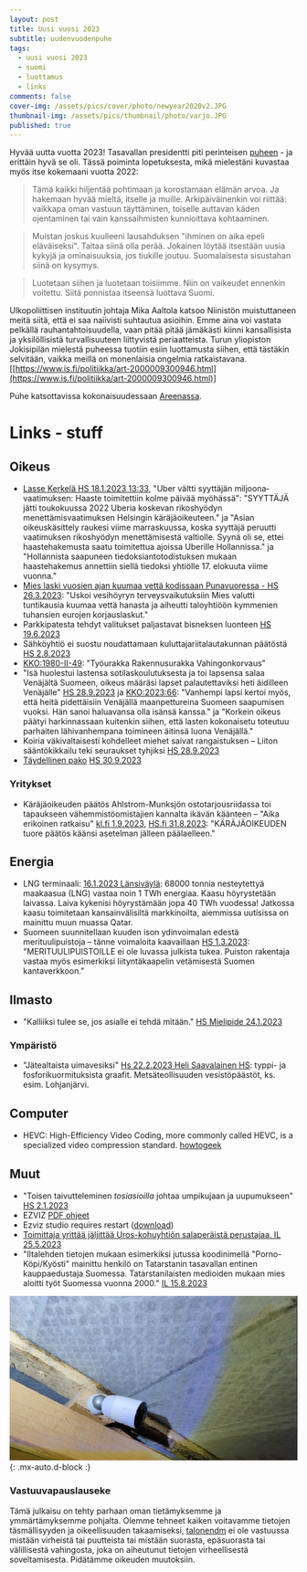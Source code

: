 ```yaml
---
layout: post
title: Uusi vuosi 2023
subtitle: uudenvuodenpuhe
tags:
  - uusi vuosi 2023
  - suomi
  - luottamus
  - links
comments: false
cover-img: /assets/pics/cover/photo/newyear2020v2.JPG
thumbnail-img: /assets/pics/thumbnail/photo/varjo.JPG
published: true
---
```


Hyvää uutta vuotta 2023! Tasavallan presidentti piti perinteisen [puheen](https://www.presidentti.fi/puheet/tasavallan-presidentti-sauli-niiniston-uudenvuodenpuhe-1-1-2023/) - ja erittäin hyvä se oli. Tässä poiminta lopetuksesta, mikä mielestäni kuvastaa myös itse kokemaani vuotta 2022:

> Tämä kaikki hiljentää pohtimaan ja korostamaan elämän arvoa. Ja hakemaan hyvää mieltä, itselle ja muille. Arkipäiväinenkin voi riittää: vaikkapa oman vastuun täyttäminen, toiselle auttavan käden ojentaminen tai vain kanssaihmisten kunnioittava kohtaaminen.

> Muistan joskus kuulleeni lausahduksen "ihminen on aika epeli eläväiseksi". Taitaa siinä olla perää. Jokainen löytää itsestään uusia kykyjä ja ominaisuuksia, jos tiukille joutuu. Suomalaisesta sisustahan siinä on kysymys.

> Luotetaan siihen ja luotetaan toisiimme. Niin on vaikeudet ennenkin voitettu. Siitä ponnistaa itseensä luottava Suomi.

Ulkopoliittisen instituutin johtaja Mika Aaltola katsoo Niinistön muistuttaneen meitä siitä, että ei saa naiivisti suhtautua asioihin. Emme aina voi vastata pelkällä rauhantahtoisuudella, vaan pitää pitää jämäkästi kiinni kansallisista ja yksilöllisistä turvallisuuteen liittyvistä periaatteista. Turun yliopiston Jokisipilän mielestä puheessa tuotiin esiin luottamusta siihen, että tästäkin selvitään, vaikka meillä on monenlaisia ongelmia ratkaistavana. [[https://www.is.fi/politiikka/art-2000009300946.html](https://www.is.fi/politiikka/art-2000009300946.html)]

Puhe katsottavissa kokonaisuudessaan [Areenassa](https://areena.yle.fi/1-64228131).


# Links - stuff

## Oikeus

- [Lasse Kerkelä HS 18.1.2023 13:33](https://www.hs.fi/kotimaa/art-2000009332729.html), "Uber vältti syyttäjän miljoona­vaatimuksen: Haaste toimitettiin kolme päivää myöhässä": "SYYTTÄJÄ jätti toukokuussa 2022 Uberia koskevan rikoshyödyn menettämisvaatimuksen Helsingin käräjäoikeuteen." ja "Asian oikeuskäsittely raukesi viime marraskuussa, koska syyttäjä peruutti vaatimuksen rikoshyödyn menettämisestä valtiolle. Syynä oli se, ettei haastehakemusta saatu toimitettua ajoissa Uberille Hollannissa." ja "Hollannista saapuneen tiedoksiantotodistuksen mukaan haastehakemus annettiin siellä tiedoksi yhtiölle 17. elokuuta viime vuonna."
- [Mies laski vuosien ajan kuumaa vettä kodissaan Puna­vuoressa - HS 26.3.2023](https://www.hs.fi/kaupunki/art-2000009472021.html): "Uskoi vesi­höyryn terveys­vaikutuksiin Mies valutti tuntikausia kuumaa vettä hanasta ja aiheutti taloyhtiöön kymmenien tuhansien eurojen korjauslaskut."
- Parkkipatesta tehdyt valitukset paljastavat bisneksen luonteen [HS 19.6.2023](https://www.hs.fi/kotimaa/art-2000009611194.html)
- Sähköyhtiö ei suostu noudattamaan kuluttaja­riita­lauta­kunnan päätöstä [HS 2.8.2023](https://www.hs.fi/kotimaa/turku/art-2000009752764.html)
- [KKO:1980-II-49](https://finlex.fi/fi/oikeus/kko/kko/1980/19800049t): "Työurakka Rakennusurakka Vahingonkorvaus"
- "Isä huolestui lastensa sotilaskoulutuksesta ja toi lapsensa salaa Venäjältä Suomeen, oikeus määräsi lapset palautettaviksi heti äidilleen Venäjälle" [HS 28.9.2023](https://www.hs.fi/kotimaa/art-2000009882874.html) ja [KKO:2023:66](https://korkeinoikeus.fi/fi/index/ennakkopaatokset/kko202366.html): "Vanhempi lapsi kertoi myös, että heitä pidettäisiin Venäjällä maanpettureina Suomeen saapumisen vuoksi. Hän sanoi haluavansa olla isänsä kanssa." ja "Korkein oikeus päätyi harkinnassaan kuitenkin siihen, että lasten kokonaisetu toteutuu parhaiten lähivanhempana toimineen äitinsä luona Venäjällä."
- Koiria väkivaltaisesti kohdelleet miehet saivat rangaistuksen – Liiton sääntökikkailu teki seuraukset tyhjiksi [HS 28.9.2023](https://www.hs.fi/kotimaa/turku/art-2000009869695.html)
- [Täydellinen pako](https://www.hs.fi/kotimaa/art-2000009794072.html) [HS 30.9.2023](https://www.hs.fi/kotimaa/art-2000009886144.html)

### Yritykset

- Käräjäoikeuden päätös Ahlstrom-Munksjön ostotarjousriidassa toi tapaukseen vähemmistöomistajien kannalta ikävän käänteen – "Aika erikoinen ratkaisu" [kl.fi 1.9.2023](https://www.kauppalehti.fi/uutiset/karajaoikeuden-paatos-ahlstrom-munksjon-ostotarjousriidassa-toi-tapaukseen-vahemmistoomistajien-kannalta-ikavan-kaanteen-aika-erikoinen-ratkaisu/bf133ebb-0c71-4a6f-a84f-845bb7902e45?utm_source=marmai&utm_medium=almainternal&utm_campaign=mm_redirect&proxy=uutiset/karajaoikeuden-paatos-ahlstrom-munksjon-ostotarjousriidassa-toi-tapaukseen-vahemmistoomistajien-kannalta-ikavan-kaanteen-aika-erikoinen-ratkaisu/bf133ebb-0c71-4a6f-a84f-845bb7902e45), [HS.fi 31.8.2023](https://www.hs.fi/talous/art-2000009823513.html): "KÄRÄJÄOIKEUDEN tuore päätös käänsi asetelman jälleen päälaelleen."

## Energia

- LNG terminaali: [16.1.2023 Länsiväylä](https://www.lansi-uusimaa.fi/uutissuomalainen/5658141): 68000 tonnia nesteytettyä maakaasua (LNG) vastaa noin 1 TWh energiaa. Kaasu höyrystetään laivassa. Laiva kykenisi höyrystämään jopa 40 TWh vuodessa! Jatkossa kaasu toimitetaan kansainvälisiltä markkinoilta, aiemmissa uutisissa on mainittu muun muassa Qatar. 
- Suomeen suunnitellaan kuuden ison ydinvoimalan edestä merituulipuistoja – tänne voimaloita kaavaillaan [HS 1.3.2023](https://www.hs.fi/talous/art-2000009422158.html): "MERITUULIPUISTOILLE ei ole luvassa julkista tukea. Puiston rakentaja vastaa myös esimerkiksi liityntäkaapelin vetämisestä Suomen kantaverkkoon."

## Ilmasto

- "Kalliiksi tulee se, jos asialle ei tehdä mitään." [HS Mielipide 24.1.2023](https://www.hs.fi/mielipide/art-2000009338289.html)

### Ympäristö

- "Jätealtaista uimavesiksi" [Hs 22.2.2023 Heli Saavalainen HS](https://www.hs.fi/kotimaa/art-2000009318404.html): typpi- ja fosforikuormituksista graafit. Metsäteollisuuden vesistöpäästöt, ks. esim. Lohjanjärvi.


## Computer

- HEVC: High-Efficiency Video Coding, more commonly called HEVC, is a specialized video compression standard. [howtogeek](https://www.howtogeek.com/680690/how-to-install-free-hevc-codecs-on-windows-10-for-h.265-video/)


## Muut

- "Toisen taivutteleminen *tosiasioilla* johtaa umpikujaan ja uupumukseen" [HS 2.1.2023](https://www.hs.fi/tiede/art-2000009236025.html)
- EZVIZ [PDF ohjeet](https://m-support.ezviz.com/download/viewer?file=%2F%2Fmfs.ezvizlife.com%2FBC1W2H_User%20Manual_FI(V1.0.5).pdf%3Fver%3D94569)
- Ezviz studio requires restart ([download](https://support.ezviz.com/download))
- [Toimittaja yrittää jäljittää Uros-kohuyhtiön salaperäistä perustajaa, IL 25.5.2023](https://www.is.fi/tv-ja-elokuvat/art-2000009575331.html)
- "Iltalehden tietojen mukaan esimerkiksi jutussa koodinimellä "Porno-Köpi/Kyösti" mainittu henkilö on Tatarstanin tasavallan entinen kauppaedustaja Suomessa. Tatarstanilaisten medioiden mukaan mies aloitti työt Suomessa vuonna 2000." [IL 15.8.2023](https://www.iltalehti.fi/ulkomaat/a/10d7db11-932a-4e19-ac46-3b4a1dc7b1b7)

![i.01.roof](/assets/pics/page/roof/ezviz.jpg){: .mx-auto.d-block :}


### Vastuuvapauslauseke

Tämä julkaisu on tehty parhaan oman tietämyksemme ja ymmärtämyksemme pohjalta. Olemme tehneet kaiken voitavamme tietojen täsmällisyyden ja oikeellisuuden takaamiseksi, [talonendm](https://talonendm.github.io/) ei ole vastuussa mistään virheistä tai puutteista tai mistään suorasta, epäsuorasta tai välillisestä
vahingosta, joka on aiheutunut tietojen virheellisestä soveltamisesta. Pidätämme oikeuden muutoksiin.